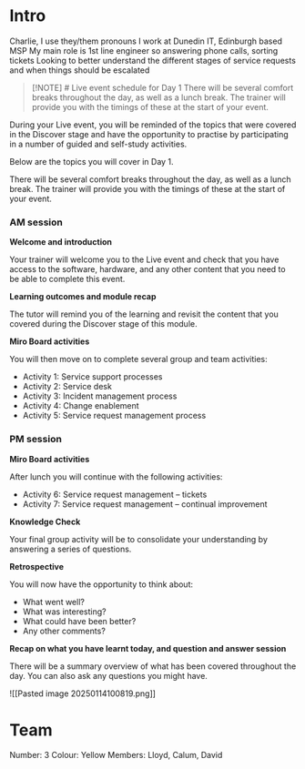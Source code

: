 # Intro
Charlie, I use they/them pronouns
I work at Dunedin IT, Edinburgh based MSP
My main role is 1st line engineer so answering phone calls, sorting tickets
Looking to better understand the different stages of service requests and when things should be escalated 


> [!NOTE] # Live event schedule for Day 1
> There will be several comfort breaks throughout the day, as well as a lunch break. The trainer will provide you with the timings of these at the start of your event.

During your Live event, you will be reminded of the topics that were covered in the Discover stage and have the opportunity to practise by participating in a number of guided and self-study activities.   

Below are the topics you will cover in Day 1. 

There will be several comfort breaks throughout the day, as well as a lunch break. The trainer will provide you with the timings of these at the start of your event. 

### AM session

**Welcome and introduction**

Your trainer will welcome you to the Live event and check that you have access to the software, hardware, and any other content that you need to be able to complete this event.

**Learning outcomes and module recap**

The tutor will remind you of the learning and revisit the content that you covered during the Discover stage of this module.

**Miro Board activities**

You will then move on to complete several group and team activities:

- Activity 1: Service support processes
- Activity 2: Service desk
- Activity 3: Incident management process
- Activity 4: Change enablement
- Activity 5: Service request management process

### PM session

**Miro Board activities**

After lunch you will continue with the following activities:

- Activity 6: Service request management – tickets
- Activity 7: Service request management – continual improvement

**Knowledge Check**

Your final group activity will be to consolidate your understanding by answering a series of questions.

**Retrospective**

You will now have the opportunity to think about:

- What went well?
- What was interesting?
- What could have been better?
- Any other comments?

**Recap on what you have learnt today, and question and answer session**

There will be a summary overview of what has been covered throughout the day. You can also ask any questions you might have.

![[Pasted image 20250114100819.png]]

# Team
Number: 3
Colour: Yellow
Members: Lloyd, Calum, David